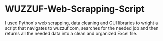 # WUZZUF-Web-Scrapping-Script
I used Python's web scrapping, data cleaning and GUI libraries to wright a script that navigates to wuzzuf.com, searches for the needed job and then returns all the needed data into a clean and organized Excel file.
